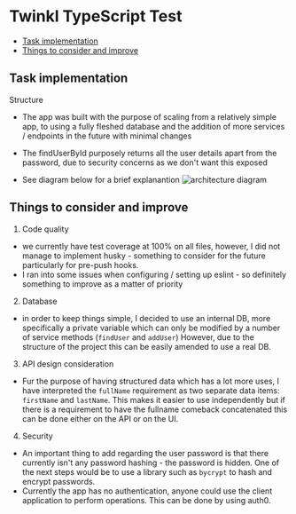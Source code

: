 # Twinkl TypeScript Test

- [Task implementation](#task-implementation)
- [Things to consider and improve](#things-to-consider-and-improve)

## Task implementation

Structure

- The app was built with the purpose of scaling from a relatively simple app, to using a fully fleshed database and the addition of more services / endpoints in the future with minimal changes
- The findUserById purposely returns all the user details apart from the password, due to security concerns as we don't want this exposed

- See diagram below for a brief explanantion
  ![architecture diagram](<Screenshot 2025-03-02 at 20.24.40.png>)

## Things to consider and improve

1.  Code quality

- we currently have test coverage at 100% on all files, however, I did not manage to implement husky - something to consider for the future particularly for pre-push hooks.
- I ran into some issues when configuring / setting up eslint - so definitely something to improve as a matter of priority

2. Database

- in order to keep things simple, I decided to use an internal DB, more specifically a private variable which can only be modified by a number of service methods (`findUser` and `addUser`)
  However, due to the structure of the project this can be easily amended to use a real DB.

3. API design consideration

- Fur the purpose of having structured data which has a lot more uses, I have interpreted the `fullName` requirement as two separate data items: `firstName` and `lastName`. This makes it easier to use independently but if there is a requirement to have the fullname comeback concatenated this can be done either on the API or on the UI.

4. Security

- An important thing to add regarding the user password is that there currently isn't any password hashing - the password is hidden. One of the next steps would be to use a library such as `bycrypt` to hash and encrypt passwords.
- Currently the app has no authentication, anyone could use the client application to perform operations. This can be done by using auth0.

